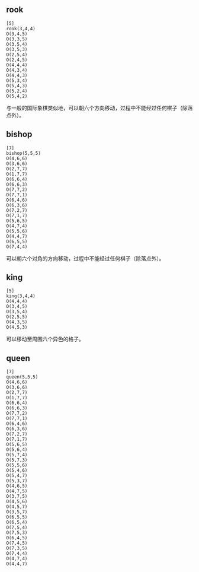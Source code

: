 ## rook


```goochess
[5]
rook(3,4,4)
O(3,4,5)
O(3,3,5)
O(3,5,4)
O(3,5,3)
O(2,5,4)
O(2,4,5)
O(4,4,4)
O(4,3,4)
O(4,4,3)
O(5,3,4)
O(5,4,3)
O(5,2,4)
O(5,4,2)
```

与一般的国际象棋类似地，可以朝六个方向移动，过程中不能经过任何棋子（除落点外）。

## bishop

```goochess
[7]
bishop(5,5,5)
O(4,6,6)
O(3,6,6)
O(2,7,7)
O(1,7,7)
O(6,6,4)
O(6,6,3)
O(7,7,2)
O(7,7,1)
O(6,4,6)
O(6,3,6)
O(7,2,7)
O(7,1,7)
O(5,6,5)
O(4,7,4)
O(5,5,6)
O(4,4,7)
O(6,5,5)
O(7,4,4)
```

可以朝六个对角的方向移动，过程中不能经过任何棋子（除落点外）。

## king

```goochess
[5]
king(3,4,4)
O(4,4,4)
O(3,4,5)
O(3,5,4)
O(2,5,5)
O(4,3,5)
O(4,5,3)
```

可以移动至周围六个异色的格子。  

## queen
```goochess
[7]
queen(5,5,5)
O(4,6,6)
O(3,6,6)
O(2,7,7)
O(1,7,7)
O(6,6,4)
O(6,6,3)
O(7,7,2)
O(7,7,1)
O(6,4,6)
O(6,3,6)
O(7,2,7)
O(7,1,7)
O(5,6,5)
O(5,6,4)
O(5,7,4)
O(5,7,3)
O(5,5,6)
O(5,4,6)
O(5,4,7)
O(5,3,7)
O(4,6,5)
O(4,7,5)
O(3,7,5)
O(4,5,6)
O(4,5,7)
O(3,5,7)
O(6,5,5)
O(6,5,4)
O(7,5,4)
O(7,5,3)
O(6,4,5)
O(7,4,5)
O(7,3,5)
O(7,4,4)
O(4,7,4)
O(4,4,7)
```